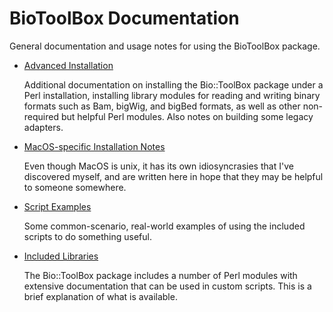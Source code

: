 # BioToolBox Documentation

General documentation and usage notes for using the BioToolBox package.

- [Advanced Installation](AdvancedInstallation.md)

	Additional documentation on installing the Bio::ToolBox package under a Perl 
	installation, installing library modules for reading and writing binary formats 
	such as Bam, bigWig, and bigBed formats, as well as other non-required but 
	helpful Perl modules. Also notes on building some legacy adapters.

- [MacOS-specific Installation Notes](MacOSNotes.md)

	Even though MacOS is unix, it has its own idiosyncrasies that I've discovered 
	myself, and are written here in hope that they may be helpful to someone somewhere.

- [Script Examples](Scripts.md)

	Some common-scenario, real-world examples of using the included scripts to do 
	something useful.

- [Included Libraries](Libraries.md)

	The Bio::ToolBox package includes a number of Perl modules with extensive 
	documentation that can be used in custom scripts. This is a brief explanation of 
	what is available.


